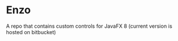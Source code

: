 Enzo 
====

A repo that contains custom controls for JavaFX 8 (current version is hosted on bitbucket)
